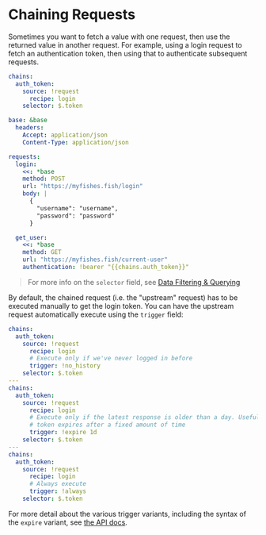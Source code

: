 # Chaining Requests

Sometimes you want to fetch a value with one request, then use the returned value in another request. For example, using a login request to fetch an authentication token, then using that to authenticate subsequent requests.

```yaml
chains:
  auth_token:
    source: !request
      recipe: login
    selector: $.token

base: &base
  headers:
    Accept: application/json
    Content-Type: application/json

requests:
  login:
    <<: *base
    method: POST
    url: "https://myfishes.fish/login"
    body: |
      {
        "username": "username",
        "password": "password"
      }

  get_user:
    <<: *base
    method: GET
    url: "https://myfishes.fish/current-user"
    authentication: !bearer "{{chains.auth_token}}"
```

> For more info on the `selector` field, see [Data Filtering & Querying](./filter_query.md)

By default, the chained request (i.e. the "upstream" request) has to be executed manually to get the login token. You can have the upstream request automatically execute using the `trigger` field:

```yaml
chains:
  auth_token:
    source: !request
      recipe: login
      # Execute only if we've never logged in before
      trigger: !no_history
    selector: $.token
---
chains:
  auth_token:
    source: !request
      recipe: login
      # Execute only if the latest response is older than a day. Useful if your
      # token expires after a fixed amount of time
      trigger: !expire 1d
    selector: $.token
---
chains:
  auth_token:
    source: !request
      recipe: login
      # Always execute
      trigger: !always
    selector: $.token
```

For more detail about the various trigger variants, including the syntax of the `expire` variant, see [the API docs](../api/request_collection/chain_source.md#chain-request-trigger).
